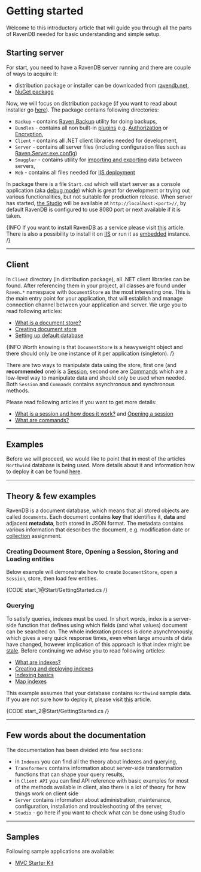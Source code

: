 # Getting started

Welcome to this introductory article that will guide you through all the parts of RavenDB needed for basic understanding and simple setup.

## Starting server

For start, you need to have a RavenDB server running and there are couple of ways to acquire it:

- distribution package or installer can be downloaded from [ravendb.net](http://ravendb.net/download),
- [NuGet package](http://www.nuget.org/packages/RavenDB.Server/)

Now, we will focus on distribution package (if you want to read about installer go [here](../server/installation/using-installer)). The package contains following directories:

- `Backup` - contains [Raven.Backup](../server/administration/backup-and-restore) utility for doing backups,
- `Bundles` - contains all non built-in [plugins](../server/plugins/what-are-plugins) e.g. [Authorization](../server/bundles/authorization) or [Encryption](../server/bundles/encryption),
- `Client` - contains all .NET client libraries needed for development,
- `Server` - contains all server files (including configuration files such as [Raven.Server.exe.config](../server/configuration/configuration-options))
- `Smuggler` - contains utility for [importing and exporting](../server/administration/exporting-and-importing-data) data between servers,
- `Web` - contains all files needed for [IIS deployment](../server/installation/iis)

In package there is a file `Start.cmd` which will start server as a console application (aka [debug mode](../server/troubleshooting/running-in-debug-mode)) which is great for development or trying out various functionalities, but not suitable for production release. When server has started, [the Studio](../studio/accessing-studio) will be available at `http://localhost:<port>//`, by default RavenDB is configured to use 8080 port or next available if it is taken.

{INFO If you want to install RavenDB as a service please visit [this](../server/installation/as-a-service) article. There is also a possibility to install it on [IIS](../server/installation/iis) or run it as [embedded](../server/installation/embedded) instance. /}

<hr />

## Client

In `Client` directory (in distribution package), all .NET client libraries can be found. After referencing them in your project, all classes are found under `Raven.*` namespace with `DocumentStore` as the most interesting one. This is the main entry point for your application, that will establish and manage connection channel between your application and server. We urge you to read following articles:

- [What is a document store?](../client-api/what-is-a-document-store)
- [Creating document store](../client-api/creating-document-store)
- [Setting up default database](../client-api/setting-up-default-database)

{INFO Worth knowing is that `DocumentStore` is a heavyweight object and there should only be one instance of it per application (singleton). /}

There are two ways to manipulate data using the store, first one (and **recommended** one) is a [Session](../client-api/session/what-is-a-session-and-how-does-it-work), second one are [Commands](../client-api/commands/what-are-commands) which are a low-level way to manipulate data and should only be used when needed. Both `Session` and `Commands` contains asynchronous and synchronous methods.

Please read following articles if you want to get more details:

- [What is a session and how does it work?](../client-api/session/what-is-a-session-and-how-does-it-work) and [Opening a session](../client-api/session/opening-a-session)
- [What are commands?](../client-api/commands/what-are-commands)

<hr />

## Examples

Before we will proceed, we would like to point that in most of the articles `Northwind` database is being used. More details about it and information how to deploy it can be found [here](../start/about-examples).

<hr />

## Theory & few examples

RavenDB is a document database, which means that all stored objects are called `documents`. Each document contains **key** that identifies it, **data** and adjacent **metadata**, both stored in JSON format. The metadata contains various information that describes the document, e.g. modification date or [collection](../client-api/faq/what-is-a-collection) assignment.

### Creating Document Store, Opening a Session, Storing and Loading entities

Below example will demonstrate how to create `DocumentStore`, open a `Session`, store, then load few entities.

{CODE start_1@Start/GettingStarted.cs /}

### Querying

To satisfy queries, indexes must be used. In short words, index is a server-side function that defines using which fields (and what values) document can be searched on. The whole indexation process is done asynchronously, which gives a very quick response times, even when large amounts of data have changed, however implication of this approach is that index might be [stale](../indexes/stale-indexes). Before continuing we advise you to read following articles:

- [What are indexes?](../indexes/what-are-indexes)
- [Creating and deploying indexes](../indexes/creating-and-deploying)
- [Indexing basics](../indexes/indexing-basics)
- [Map indexes](../indexes/map-indexes)

This example assumes that your database contains `Northwind` sample data. If you are not sure how to deploy it, please visit [this](../studio/overview/tasks/create-sample-data) article.

{CODE start_2@Start/GettingStarted.cs /}

<hr />

## Few words about the documentation

The documentation has been divided into few sections:

- in `Indexes` you can find all the theory about indexes and querying,
- `Transformers` contains information about server-side transformation functions that can shape your query results,
- in `Client API` you can find API reference with basic examples for most of the methods available in client, also there is a lot of theory for how things work on client side
- `Server` contains information about administration, maintenance, configuration, installation and troubleshooting of the server,
- `Studio` - go here if you want to check what can be done using Studio

<hr />

## Samples

Following sample applications are available:

- [MVC Starter Kit](../samples/mvc-starter-kit)